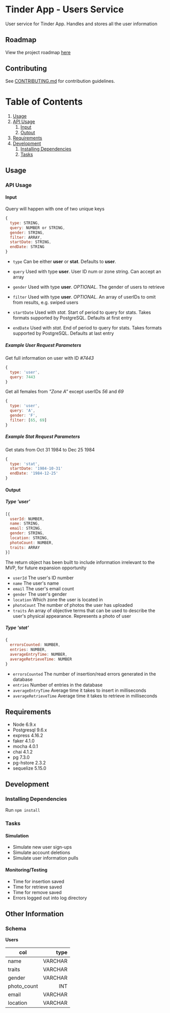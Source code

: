 # Tinder App - Users Service

User service for Tinder App. Handles and stores all the user information

## Roadmap

View the project roadmap [here](https://drive.google.com/open?id=1kAPJHYxOglYTeN3WJslR1_gGNFUneNer6oveAjPyoFA)

## Contributing

See [CONTRIBUTING.md](CONTRIBUTING.md) for contribution guidelines.

# Table of Contents

1. [Usage](#Usage)
1. [API Usage](#api-usage)
    1. [Input](#input)
    1. [Output](#output)
1. [Requirements](#requirements)
1. [Development](#development)
    1. [Installing Dependencies](#installing-dependencies)
    1. [Tasks](#tasks)

## Usage

### API Usage

#### Input

Query will happen with one of two unique keys

```javascript
{
  type: STRING,
  query: NUMBER or STRING,
  gender: STRING,
  filter: ARRAY,
  startDate: STRING,
  endDate: STRING
}
```

- `type` Can be either __user__ or __stat__. Defaults to __user__.
- `query` Used with type __user__. User ID num or zone string. Can accept an array
- `gender` Used with type __user__. _OPTIONAL_. The gender of users to retrieve
- `filter` Used with type __user__. _OPTIONAL_. An array of userIDs to omit from results, e.g. swiped users

- `startDate` Used with _stat_. Start of period to query for stats. Takes formats supported by PostgreSQL. Defaults at first entry
- `endDate` Used with _stat_. End of period to query for stats. Takes formats supported by PostgreSQL. Defaults at last entry

##### Example User Request Parameters

Get full information on user with ID _#7443_
```javascript
{
  type: 'user',
  query: 7443
}
```

Get all females from _"Zone A"_ except userIDs _56_ and _69_
```javascript
{
  type: 'user',
  query: 'A',
  gender: 'F',
  filter: [65, 69]
}
```

##### Example Stat Request Parameters

Get stats from Oct 31 1984 to Dec 25 1984
```javascript
{
  type: 'stat',
  startDate: '1984-10-31'
  endDate: '1984-12-25'
}
```

#### Output

##### Type 'user'
```javascript
[{
  userId: NUMBER,
  name: STRING,
  email: STRING,
  gender: STRING,
  location: STRING,
  photoCount: NUMBER,
  traits: ARRAY
}]
```

The return object has been built to include information irrelevant to the MVP, for future expansion opportunity

- `userId` The user's ID number
- `name` The user's name
- `email` The user's email count
- `gender` The user's gender
- `location` Which zone the user is located in
- `photoCount` The number of photos the user has uploaded
- `traits` An array of objective terms that can be used to describe the user's physical appearance. Represents a photo of user

##### Type 'stat'

```javascript
{
  errorsCounted: NUMBER,
  entries: NUMBER,
  averageEntryTime: NUMBER,
  averageRetrieveTime: NUMBER
}
```

- `errorsCounted` The number of insertion/read errors generated in the database
- `entries` Number of entries in the database
- `averageEntryTime` Average time it takes to insert in milliseconds
- `averageRetrieveTime` Average time it takes to retrieve in milliseconds

## Requirements

- Node 6.9.x
- Postgresql 9.6.x
- express 4.16.2
- faker 4.1.0
- mocha 4.0.1
- chai 4.1.2
- pg 7.3.0
- pg-hstore 2.3.2
- sequelize 5.15.0

## Development
### Installing Dependencies
Run `npm install`

### Tasks

#### Simulation

- Simulate new user sign-ups
- Simulate account deletions
- Simulate user information pulls

#### Monitoring/Testing

- Time for insertion saved
- Time for retrieve saved
- Time for remove saved
- Errors logged out into log directory


## Other Information

### Schema

__Users__

| col | type |
| ----- | -----:|
| name | VARCHAR |
| traits | VARCHAR |
| gender | VARCHAR |
| photo_count | INT |
| email | VARCHAR |
| location | VARCHAR |
